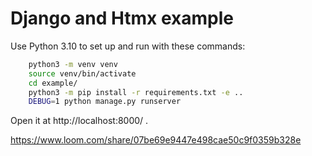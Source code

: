 #  Django and Htmx example

Use Python 3.10 to set up and run with these commands:

```sh
    python3 -m venv venv
    source venv/bin/activate
    cd example/
    python3 -m pip install -r requirements.txt -e ..
    DEBUG=1 python manage.py runserver
```

Open it at http://localhost:8000/ .

https://www.loom.com/share/07be69e9447e498cae50c9f0359b328e
